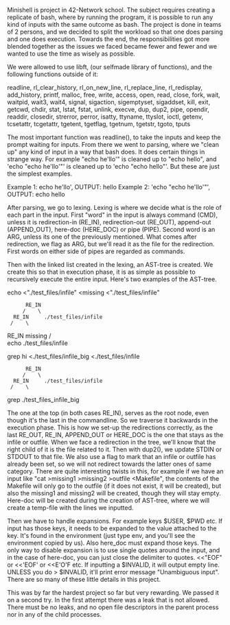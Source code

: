 Minishell is project in 42-Network school. The subject requires creating a replicate of bash, where by running the program, it is possible to run any kind of inputs with the same outcome as bash.
The project is done in teams of 2 persons, and we decided to split the workload so that one does parsing and one does execution. Towards the end, the responsibilities got more blended together as 
the issues we faced became fewer and fewer and we wanted to use the time as wisely as possible.

We were allowed to use libft, (our selfmade library of functions), and the following functions outside of it:

readline, rl_clear_history, rl_on_new_line,
rl_replace_line, rl_redisplay, add_history,
printf, malloc, free, write, access, open, read,
close, fork, wait, waitpid, wait3, wait4, signal,
sigaction, sigemptyset, sigaddset, kill, exit,
getcwd, chdir, stat, lstat, fstat, unlink, execve,
dup, dup2, pipe, opendir, readdir, closedir,
strerror, perror, isatty, ttyname, ttyslot, ioctl,
getenv, tcsetattr, tcgetattr, tgetent, tgetflag,
tgetnum, tgetstr, tgoto, tputs

The most important function was readline(), to take the inputs and keep the prompt waiting for inputs. From there we went to parsing, where we "clean up" any kind of input in a way that bash does. It does certain things in strange way.
For example "echo he'llo'" is cleaned up to "echo hello", and 'echo "echo he'llo'"' is cleaned up to 'echo "echo hello"'. But these are just the simplest examples. 

Example 1: echo he'llo', OUTPUT: hello
Example 2: 'echo "echo he'llo'"', OUTPUT: echo hello

After parsing, we go to lexing. Lexing is where we decide what is the role of each part in the input. First "word" in the input is always command (CMD), unless it is redirection-in (RE_IN), redirection-out (RE_OUT), append-out (APPEND_OUT), here-doc (HERE_DOC) or pipe (PIPE).
Second word is an ARG, unless its one of the previously mentioned. What comes after redirection, we flag as ARG, but we'll read it as the file for the redirection. First words on either side of pipes are regarded as commands. 

Then with the linked list created in the lexing, an AST-tree is created. We create this so that in execution phase, it is as simple as possible to recursively execute the entire input. Here's two examples of the AST-tree.

echo <"./test_files/infile" <missing <"./test_files/infile"

          RE_IN
         /    \
      RE_IN     ./test_files/infile
     /    \
  RE_IN     missing
 /    \
echo   ./test_files/infile

grep hi <./test_files/infile_big <./test_files/infile

          RE_IN
         /    \
      RE_IN     ./test_files/infile
     /    \
  grep     ./test_files_infile_big

The one at the top (in both cases RE_IN), serves as the root node, even though it's the last in the commandline. So we traverse it backwards in the execution phase. This is how we set-up the redirections correctly, as the last RE_OUT, RE_IN, APPEND_OUT or HERE_DOC is the one that stays as the infile or outfile.
When we face a redirection in the tree, we'll know that the right child of it is the file related to it. Then with dup2(), we update STDIN or STDOUT to that file. We also use a flag to mark that an infile or outfile has already been set, so we will not redirect towards the latter ones of same category.
There are quite interesting twists in this, for example if we have an input like "cat >missing1 >missing2 >outfile <Makefile", the contents of the Makefile will only go to the outfile (if it does not exist, it will be created), but also the missing1 and missing2 will be created, though they will stay empty. 
Here-doc will be created during the creation of AST-tree, where we will create a temp-file with the lines we inputted. 

Then we have to handle expansions. For example keys $USER, $PWD etc. If input has those keys, it needs to be expanded to the value attached to the key. It's found in the environment (just type env, and you'll see the environment copied by us). Also here_doc must expand those keys. The only way to disable expansion
is to use single quotes around the input, and in the case of here-doc, you can just close the delimiter to quotes. <<"EOF" or <<'EOF' or <<E'O'F etc. If inputting a $INVALID, it will output empty line. UNLESS you do > $INVALID, it'll print error message "Unambiguous input". There are so many of these little details in this project.

This was by far the hardest project so far but very rewarding. We passed it on a second try. In the first attempt there was a leak that is not allowed. There must be no leaks, and no open file descriptors in the parent process nor in any of the child processes. 
